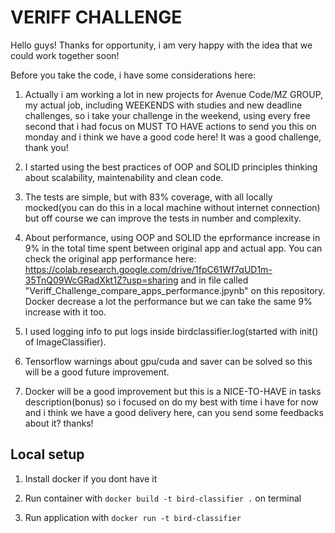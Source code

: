 # VERIFF CHALLENGE

Hello guys! Thanks for opportunity, i am very happy with the idea that we could work together soon!

Before you take the code, i have some considerations here:

1. Actually i am working a lot in new projects for Avenue Code/MZ GROUP, my actual job, including WEEKENDS with studies and new deadline challenges, so i take your challenge in the weekend, using every free second that i had focus on MUST TO HAVE actions to send you this on monday and i think we have a good code here! It was a good challenge, thank you!

2. I started using the best practices of OOP and SOLID principles thinking about scalability, maintenability and clean code.

3. The tests are simple, but with 83% coverage, with all locally mocked(you can do this in a local machine without internet connection) but off course we can improve the tests in number and complexity.

4. About performance, using OOP and SOLID the eprformance increase in 9% in the total time spent between original app and actual app. You can check the original app performance here: https://colab.research.google.com/drive/1fpC61Wf7qUD1m-35TnQ09WcGRadXkt1Z?usp=sharing and in file called "Veriff_Challenge_compare_apps_performance.jpynb" on this repository. Docker decrease a lot the performance but we can take the same 9% increase with it too.

5. I used logging info to put logs inside birdclassifier.log(started with init() of ImageClassifier).

6. Tensorflow warnings about gpu/cuda and saver can be solved so this will be a good future improvement.

7. Docker will be a good improvement but this is a NICE-TO-HAVE in tasks description(bonus) so i focused on do my best with time i have for now and i think we have a good delivery here, can you send some feedbacks about it? thanks!

## Local setup

1) Install docker if you dont have it

2) Run container with `docker build -t bird-classifier .` on terminal

3) Run application with `docker run -t bird-classifier`